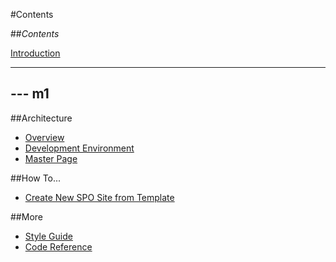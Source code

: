 #Contents

##_Contents_

[Introduction](/)

---
--- m1
---

##Architecture

* [Overview](architecture/overview.md)
* [Development Environment](architecture/dev-environment.md)
* [Master Page](architecture/master-page.md)

##How To...

* [Create New SPO Site from Template](how-to/new-site-from-template.md)

##More

* [Style Guide](style.md)
* [Code Reference](code.md)

